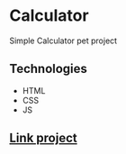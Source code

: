 # Calculator
Simple Calculator pet project
## Technologies
+ HTML
+ CSS
+ JS

## [Link project](https://calculator-alpha-sepia.vercel.app/)
